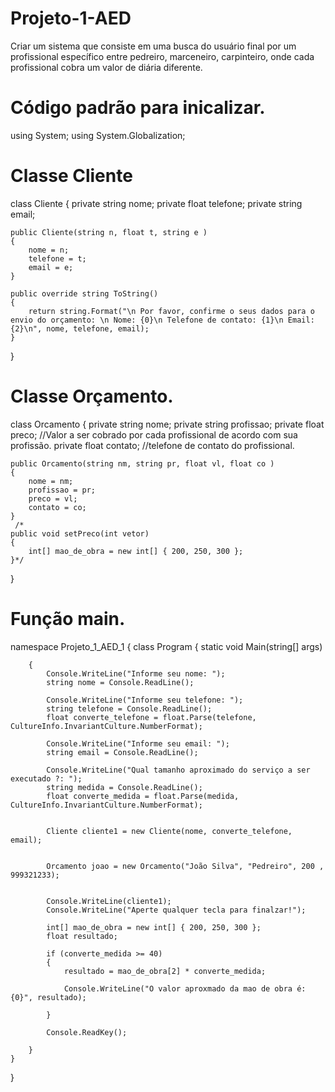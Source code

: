 # Projeto-1-AED
Criar um sistema que consiste em uma busca do usuário final por um profissional específico entre pedreiro, marceneiro, carpinteiro, onde cada profissional cobra um valor de diária diferente.

# Código padrão para inicalizar.
using System;
using System.Globalization;

# Classe Cliente

class Cliente
{
    private string nome;
    private float telefone;
    private string email;
    
    public Cliente(string n, float t, string e )
    {
        nome = n;
        telefone = t;
        email = e;
    }
       
    public override string ToString()
    {
        return string.Format("\n Por favor, confirme o seus dados para o envio do orçamento: \n Nome: {0}\n Telefone de contato: {1}\n Email: {2}\n", nome, telefone, email);
    }

}

# Classe Orçamento.

class Orcamento
{
    private string nome;
    private string profissao;
    private float preco;  //Valor a ser cobrado por cada profissional de acordo com sua profissão.
    private float contato; //telefone de contato do profissional.

    public Orcamento(string nm, string pr, float vl, float co )
    {
        nome = nm;
        profissao = pr;
        preco = vl;
        contato = co;
    } 
     /*
    public void setPreco(int vetor)
    {
        int[] mao_de_obra = new int[] { 200, 250, 300 };
    }*/

}

# Função main.

namespace Projeto_1_AED_1
{
    class Program
    {
        static void Main(string[] args)

        {
            Console.WriteLine("Informe seu nome: ");
            string nome = Console.ReadLine();

            Console.WriteLine("Informe seu telefone: ");
            string telefone = Console.ReadLine();
            float converte_telefone = float.Parse(telefone, CultureInfo.InvariantCulture.NumberFormat);

            Console.WriteLine("Informe seu email: ");
            string email = Console.ReadLine();

            Console.WriteLine("Qual tamanho aproximado do serviço a ser executado ?: ");
            string medida = Console.ReadLine();
            float converte_medida = float.Parse(medida, CultureInfo.InvariantCulture.NumberFormat);

                                    
            Cliente cliente1 = new Cliente(nome, converte_telefone, email);


            Orcamento joao = new Orcamento("João Silva", "Pedreiro", 200 , 999321233);
        
            
            Console.WriteLine(cliente1);            
            Console.WriteLine("Aperte qualquer tecla para finalzar!");

            int[] mao_de_obra = new int[] { 200, 250, 300 };
            float resultado;

            if (converte_medida >= 40)
            {
                resultado = mao_de_obra[2] * converte_medida;

                Console.WriteLine("O valor aproxmado da mao de obra é:{0}", resultado);

            }

            Console.ReadKey();

        }
    }
}
